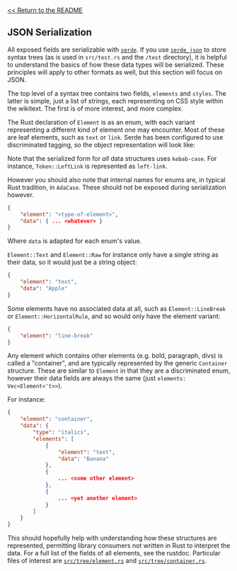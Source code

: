 [<< Return to the README](README.md)

## JSON Serialization

All exposed fields are serializable with [`serde`](https://crates.io/crates/serde). If you use [`serde_json`](https://crates.io/crates/serde_json) to store syntax trees (as is used in `src/test.rs` and the `/test` directory), it is helpful to understand the basics of how these data types will be serialized. These principles will apply to other formats as well, but this section will focus on JSON.

The top level of a syntax tree contains two fields, `elements` and `styles`. The latter is simple, just a list of strings, each representing on CSS style within the wikitext. The first is of more interest, and more complex.

The Rust declaration of `Element` is as an enum, with each variant representing a different kind of element one may encounter. Most of these are leaf elements, such as `text` or `link`. Serde has been configured to use discriminated tagging, so the object representation will look like:

Note that the serialized form for _all_ data structures uses `kebab-case`.
For instance, `Token::LeftLink` is represented as `left-link`.

However you should also note that internal names for enums are, in typical Rust
tradition, in `AdaCase`. These should not be exposed during serialization however.

```json
{
    "element": "<type-of-element>",
    "data": { ... <whatever> }
}
```

Where `data` is adapted for each enum's value.

`Element::Text` and `Element::Raw` for instance only have a single string as their data, so it would just be a string object:

```json
{
    "element": "text",
    "data": "Apple"
}
```

Some elements have no associated data at all, such as `Element::LineBreak` or `Element::HorizontalRule`, and so would only have the element variant:

```json
{
    "element": "line-break"
}
```

Any element which contains other elements (e.g. bold, paragraph, divs) is called a "container", and are typically represented by the generic `Container` structure. These are similar to `Element` in that they are a discriminated enum, however their data fields are always the same (just `elements: Vec<Element<'t>>`).

For instance:

```json
{
    "element": "container",
    "data": {
        "type": "italics",
        "elements": [
            {
                "element": "text",
                "data": "Banana"
            },
            {
                ... <some other element>
            },
            {
                ... <yet another element>
            }
        ]
    }
}
```

This should hopefully help with understanding how these structures are represented, permitting library consumers not written in Rust to interpret the data.
For a full list of the fields of all elements, see the rustdoc. Particular files of interest are [`src/tree/element.rs`](https://github.com/Nu-SCPTheme/ftml/blob/master/src/tree/element.rs) and [`src/tree/container.rs`](https://github.com/Nu-SCPTheme/ftml/blob/master/src/tree/container.rs).
